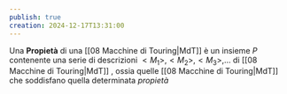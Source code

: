 ```yaml
---
publish: true
creation: 2024-12-17T13:31:00
---
```

Una **Propietà** di una [[08 Macchine di Touring|MdT]] è un insieme $P$ contenente una serie di descrizioni $<M_1>, <M_2>,<M_3>, \dots$ di [[08 Macchine di Touring|MdT]] , ossia quelle [[08 Macchine di Touring|MdT]] che soddisfano quella determinata *propietà*

